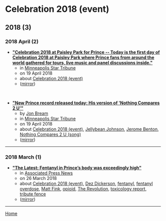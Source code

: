 # Celebration 2018 (event)

## 2018 (3)

### 2018 April (2)

 - [**"Celebration 2018 at Paisley Park for Prince -- Today is the first day of Celebration 2018 at Paisley Park where Prince fans from around the world gathered for tours, live music and panel discussions inside."**](https://www.startribune.com/celebration-2018-at-paisley-park-for-prince/480313663/)
    - in [Minneapolis Star Tribune](../../../publications/k-o/minneapolis-star-tribune/index.md)
    - on 19 April 2018
    - about [Celebration 2018 (event)](../../../topics/event/celebration-2018/index.md)
    - ([mirror](https://web.archive.org/web/*/https://www.startribune.com/celebration-2018-at-paisley-park-for-prince/480313663/))

<br />

 - [**"New Prince record released today: His version of 'Nothing Compares 2 U'"**](https://www.startribune.com/new-prince-record-released-today-his-version-of-nothing-compares-2-u/480265043/)
    - by [Jon Bream](../../../authors/jon-bream/index.md)
    - in [Minneapolis Star Tribune](../../../publications/k-o/minneapolis-star-tribune/index.md)
    - on 19 April 2018
    - about [Celebration 2018 (event)](../../../topics/event/celebration-2018/index.md), [Jellybean Johnson](../../../topics/jellybean-johnson/index.md), [Jerome Benton](../../../topics/jerome-benton/index.md), [Nothing Compares 2 U (song)](../../../topics/song/nothing-compares-2-u/index.md)
    - ([mirror](https://web.archive.org/web/*/https://www.startribune.com/new-prince-record-released-today-his-version-of-nothing-compares-2-u/480265043/))

----

### 2018 March (1)

 - [**"The Latest: Fentanyl in Prince’s body was exceedingly high"**](https://apnews.com/72d21087451948ed872cce0815f0e426)
    - in [Associated Press News](../../../publications/a-e/associated-press-news/index.md)
    - on 26 March 2018
    - about [Celebration 2018 (event)](../../../topics/event/celebration-2018/index.md), [Dez Dickerson](../../../topics/dez-dickerson/index.md), [fentanyl](../../../topics/fentanyl/index.md), [fentanyl overdose](../../../topics/fentanyl-overdose/index.md), [Matt Fink](../../../topics/matt-fink/index.md), [opioid](../../../topics/opioid/index.md), [The Revolution](../../../topics/the-revolution/index.md), [toxicology report](../../../topics/toxicology-report/index.md), [tribute fence](../../../topics/tribute-fence/index.md)
    - ([mirror](https://web.archive.org/web/*/https://apnews.com/72d21087451948ed872cce0815f0e426))

----

[Home](../index.md)
